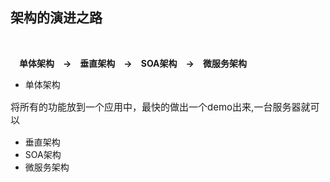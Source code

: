 ## 架构的演进之路
<br/>

&emsp;**单体架构&emsp;->&emsp;垂直架构&emsp;->&emsp;SOA架构&emsp;->&emsp;微服务架构**
<br/>
- 单体架构
 <P style="font-size:15px">将所有的功能放到一个应用中，最快的做出一个demo出来,一台服务器就可以</p>

- 垂直架构
- SOA架构
- 微服务架构
